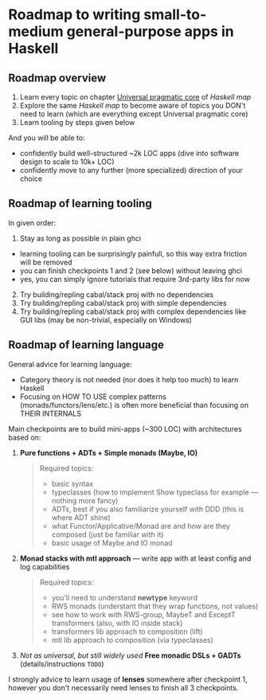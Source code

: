 
# Roadmap to writing small-to-medium general-purpose apps in Haskell

## Roadmap overview

1. Learn every topic on chapter [Universal pragmatic core](https://github.com/rmnavr/hs_study/blob/main/materials/hs_map.md#Universal-pragmatic-core) of *Haskell map*
2. Explore the same *Haskell map* to become aware of topics you DON't need to learn (which are everything except Universal pragmatic core)
3. Learn tooling by steps given below

And you will be able to:
* confidently build well-structured ~2k LOC apps (dive into software design to scale to 10k+ LOC)
* confidently move to any further (more specialized) direction of your choice

## Roadmap of learning tooling

In given order:
1. Stay as long as possible in plain ghci
  * learning tooling can be surprisingly painfull, so this way extra friction will be removed
  * you can finish checkpoints 1 and 2 (see below) without leaving ghci
  * yes, you can simply ignore tutorials that require 3rd-party libs for now
2. Try building/repling cabal/stack proj with no dependencies
3. Try building/repling cabal/stack proj with simple dependencies
4. Try building/repling cabal/stack proj with complex dependencies like GUI libs (may be non-trivial, especially on Windows)

## Roadmap of learning language

General advice for learning language:
* Category theory is not needed (nor does it help too much) to learn Haskell
* Focusing on HOW TO USE complex patterns (monads/functors/lens/etc.) is often more beneficial than focusing on THEIR INTERNALS

Main checkpoints are to build mini-apps (~300 LOC) with architectures based on:
1. **Pure functions + ADTs + Simple monads (Maybe, IO)**
   > Required topics:
   > - basic syntax
   > - typeclasses (how to implement Show typeclass for example — nothing more fancy)
   > - ADTs, best if you also familiarize yourself with DDD (this is where ADT shine)
   > - what Functor/Applicative/Monad are and how are they composed (just be familiar with it)
   > - basic usage of Maybe and IO monad
2. **Monad stacks with mtl approach** — write app with at least config and log capabilities
   > Required topics:
   > - you'll need to understand **newtype** keyword
   > - RWS monads (understant that they wrap functions, not values)
   > - see how to work with RWS-group, MaybeT and ExceptT transformers (also, with IO inside stack)
   > - transformers lib approach to composition (lift)
   > - mtl lib approach to composition (via typeclasses)
3. *Not as universal, but still widely used*
   **Free monadic DSLs + GADTs** (details/instructions `TODO`)

I strongly advice to learn usage of **lenses** somewhere after checkpoint 1,
however you don't necessarily need lenses to finish all 3 checkpoints.

